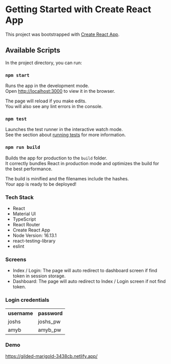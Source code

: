 # Getting Started with Create React App

This project was bootstrapped with [Create React App](https://github.com/facebook/create-react-app).

## Available Scripts

In the project directory, you can run:

### `npm start`

Runs the app in the development mode.\
Open [http://localhost:3000](http://localhost:3000) to view it in the browser.

The page will reload if you make edits.\
You will also see any lint errors in the console.

### `npm test`

Launches the test runner in the interactive watch mode.\
See the section about [running tests](https://facebook.github.io/create-react-app/docs/running-tests) for more information.

### `npm run build`

Builds the app for production to the `build` folder.\
It correctly bundles React in production mode and optimizes the build for the best performance.

The build is minified and the filenames include the hashes.\
Your app is ready to be deployed!

### Tech Stack
- React
- Material UI
- TypeScript
- React Router
- Create React App
- Node Version: 16.13.1
- react-testing-library
- eslint

### Screens
- Index / Login: The page will auto redirect to dashboard screen if find token in session storage.
- Dashboard: The page will auto redirect to Index / Login screen if not find token.

### Login credentials
<table>
<tr><th>username</th><th>password</th></tr>
<tr><td>joshs</td><td>joshs_pw</td></tr>
<tr><td>amyb</td><td>amyb_pw</td></tr>
</table>

### Demo
https://gilded-marigold-3438cb.netlify.app/
